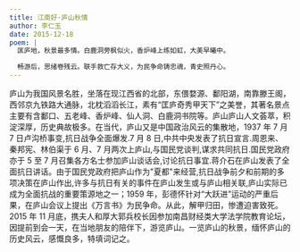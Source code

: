 ```yaml
---
title: 江南好·庐山秋情
author: 李仁玉
date: 2015-12-18
poem: |
  匡庐地，秋景最多情。白鹿洞旁枫似火，香炉峰上练如虹，大美早曦中。

  畅游后，思绪卷残云。联手救亡存大义，为民争命铸忠魂，青史照丹心。
---
```


庐山为我国风景名胜，坐落在现江西省的北部，东偎婺源、鄱阳湖，南靠滕王阁，西邻京九铁路大通脉，北枕滔滔长江，素有“匡庐奇秀甲天下”之美誉，其著名景点主要有含鄱口、五老峰、香炉峰、仙人洞、白鹿洞书院等。庐山庐山人文荟萃，积淀深厚，历史典故极多。在当代，庐山又是中国政治风云的集散地，1937 年 7 月 7 日卢沟桥事变,抗日战争全面爆发.7 月 8 日,中共中央发表了抗日宣言.周恩来、秦邦宪、林伯渠于 6 月、7 月两次上庐山,与国民党谈判,谋求共同抗日.国民党政府亦于 5 至 7 月召集各方名士参加庐山谈话会,讨论抗日事宜.蒋介石在庐山发表了全面抗日讲话。由于国民党政府把庐山作为"夏都"来经营,抗日战争前夕和前期的多项决策在庐山作出,许多与抗日有关的事件在庐山发生或与庐山相关联,庐山实际已成为全面抗战的重要策源地之一；1959 年，彭德怀针对“大跃进”运动的严重后果，在庐山会议上提出《万言书》为民争命。从此，解甲归田，惨遭迫害致死。2015 年 11 月底，携夫人和厚大郭兵校长因参加南昌财经类大学法学院教育论坛，因提前到会一天，在当地朋友的陪伴下，游览庐山。一览庐山的秋景，缅怀庐山的历史风云，感慨良多，特填词记之。
